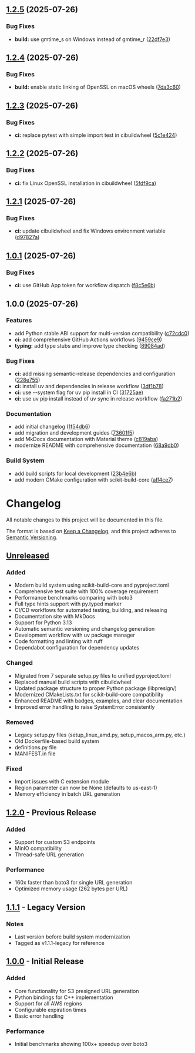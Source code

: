 ## [1.2.5](https://github.com/myk0la-b/libpresign/compare/v1.2.4...v1.2.5) (2025-07-26)

### Bug Fixes

* **build:** use gmtime_s on Windows instead of gmtime_r ([22df7e3](https://github.com/myk0la-b/libpresign/commit/22df7e33ef1ae551b48d1da112b34b04439f0cd4))

## [1.2.4](https://github.com/myk0la-b/libpresign/compare/v1.2.3...v1.2.4) (2025-07-26)

### Bug Fixes

* **build:** enable static linking of OpenSSL on macOS wheels ([7da3c60](https://github.com/myk0la-b/libpresign/commit/7da3c60f375cff95f984b306cf2dad7aee0e8462))

## [1.2.3](https://github.com/myk0la-b/libpresign/compare/v1.2.2...v1.2.3) (2025-07-26)

### Bug Fixes

* **ci:** replace pytest with simple import test in cibuildwheel ([5c1e424](https://github.com/myk0la-b/libpresign/commit/5c1e42487c0897ed28057d316f773921dc4da563))

## [1.2.2](https://github.com/myk0la-b/libpresign/compare/v1.2.1...v1.2.2) (2025-07-26)

### Bug Fixes

* **ci:** fix Linux OpenSSL installation in cibuildwheel ([5fdf9ca](https://github.com/myk0la-b/libpresign/commit/5fdf9ca5c2ec10dc7005d574f4c258f9a2cf7e3d))

## [1.2.1](https://github.com/myk0la-b/libpresign/compare/v1.2.0...v1.2.1) (2025-07-26)

### Bug Fixes

* **ci:** update cibuildwheel and fix Windows environment variable ([d97827a](https://github.com/myk0la-b/libpresign/commit/d97827a1a0345d73ab48ed4636262802b778db85))

## [1.0.1](https://github.com/myk0la-b/libpresign/compare/v1.0.0...v1.0.1) (2025-07-26)

### Bug Fixes

* **ci:** use GitHub App token for workflow dispatch ([f8c5e6b](https://github.com/myk0la-b/libpresign/commit/f8c5e6b8d1cb6887046247217f605ef188a1a844))

## 1.0.0 (2025-07-26)

### Features

* add Python stable ABI support for multi-version compatibility ([c72cdc0](https://github.com/myk0la-b/libpresign/commit/c72cdc0be7f708cddfebdb78949f3ff7e0356dbd))
* **ci:** add comprehensive GitHub Actions workflows ([9459ce9](https://github.com/myk0la-b/libpresign/commit/9459ce925a66fbb865b6d0d76f4abd3ff5c03740))
* **typing:** add type stubs and improve type checking ([89084ad](https://github.com/myk0la-b/libpresign/commit/89084ad8ae62989d11f35ec2f50c8fd26107fdc9))

### Bug Fixes

* **ci:** add missing semantic-release dependencies and configuration ([228e755](https://github.com/myk0la-b/libpresign/commit/228e755e8e6f0755db26514ebe9b6f70410cb077))
* **ci:** install uv and dependencies in release workflow ([3df1b78](https://github.com/myk0la-b/libpresign/commit/3df1b78f401d1542ffb8b563fedddc369906d704))
* **ci:** use --system flag for uv pip install in CI ([31725ae](https://github.com/myk0la-b/libpresign/commit/31725aef362e749be18c7e0067b6a511e48f2382))
* **ci:** use uv pip install instead of uv sync in release workflow ([fa271b2](https://github.com/myk0la-b/libpresign/commit/fa271b243ab8bcfd31e06ad21d6b0f41e5cdd39b))

### Documentation

* add initial changelog ([1f54db6](https://github.com/myk0la-b/libpresign/commit/1f54db6f09d46761abd937228146eddbb8de3d18))
* add migration and development guides ([73601f5](https://github.com/myk0la-b/libpresign/commit/73601f50e1fcd9f05c8a640486042b48b738090e))
* add MkDocs documentation with Material theme ([c819aba](https://github.com/myk0la-b/libpresign/commit/c819aba85d6af57f144f05c871fac49faf47a2eb))
* modernize README with comprehensive documentation ([68a9db0](https://github.com/myk0la-b/libpresign/commit/68a9db018db2d9e5a822cf4a3239653a893b33ba))

### Build System

* add build scripts for local development ([23b4e6b](https://github.com/myk0la-b/libpresign/commit/23b4e6b6e5ca0f2ee23a99a44bbc7f20c18ae437))
* add modern CMake configuration with scikit-build-core ([aff4ce7](https://github.com/myk0la-b/libpresign/commit/aff4ce7284ec5cb6f513162dd2e8d2036eb03b18))

# Changelog

All notable changes to this project will be documented in this file.

The format is based on [Keep a Changelog](https://keepachangelog.com/en/1.1.0/),
and this project adheres to [Semantic Versioning](https://semver.org/spec/v2.0.0.html).

## [Unreleased]

### Added
- Modern build system using scikit-build-core and pyproject.toml
- Comprehensive test suite with 100% coverage requirement
- Performance benchmarks comparing with boto3
- Full type hints support with py.typed marker
- CI/CD workflows for automated testing, building, and releasing
- Documentation site with MkDocs
- Support for Python 3.13
- Automatic semantic versioning and changelog generation
- Development workflow with uv package manager
- Code formatting and linting with ruff
- Dependabot configuration for dependency updates

### Changed
- Migrated from 7 separate setup.py files to unified pyproject.toml
- Replaced manual build scripts with cibuildwheel
- Updated package structure to proper Python package (libpresign/)
- Modernized CMakeLists.txt for scikit-build-core compatibility
- Enhanced README with badges, examples, and clear documentation
- Improved error handling to raise SystemError consistently

### Removed
- Legacy setup.py files (setup_linux_amd.py, setup_macos_arm.py, etc.)
- Old Dockerfile-based build system
- definitions.py file
- MANIFEST.in file

### Fixed
- Import issues with C extension module
- Region parameter can now be None (defaults to us-east-1)
- Memory efficiency in batch URL generation

## [1.2.0] - Previous Release

### Added
- Support for custom S3 endpoints
- MinIO compatibility
- Thread-safe URL generation

### Performance
- 160x faster than boto3 for single URL generation
- Optimized memory usage (262 bytes per URL)

## [1.1.1] - Legacy Version

### Notes
- Last version before build system modernization
- Tagged as v1.1.1-legacy for reference

## [1.0.0] - Initial Release

### Added
- Core functionality for S3 presigned URL generation
- Python bindings for C++ implementation
- Support for all AWS regions
- Configurable expiration times
- Basic error handling

### Performance
- Initial benchmarks showing 100x+ speedup over boto3

[Unreleased]: https://github.com/myk0la-b/libpresign/compare/v1.2.0...HEAD
[1.2.0]: https://github.com/myk0la-b/libpresign/compare/v1.1.1...v1.2.0
[1.1.1]: https://github.com/myk0la-b/libpresign/compare/v1.0.0...v1.1.1
[1.0.0]: https://github.com/myk0la-b/libpresign/releases/tag/v1.0.0
